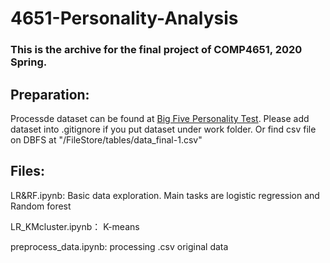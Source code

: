 # 4651-Personality-Analysis  

### This is the archive for the final project of COMP4651, 2020 Spring.

## Preparation:  
Processde dataset can be found at [Big Five Personality Test](https://www.kaggle.com/tunguz/big-five-personality-test). Please add dataset into .gitignore if you put dataset under work folder. Or find csv file on DBFS at "/FileStore/tables/data_final-1.csv"  

## Files:  
LR&RF.ipynb: Basic data exploration. Main tasks are logistic regression and Random forest

LR_KMcluster.ipynb： K-means

preprocess_data.ipynb: processing .csv original data

